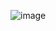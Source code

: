 ![image](https://github.com/saremipegah/Exercise-Helsinki/assets/89294555/52634d02-96cd-4362-a417-ac4e3ae9e5c7)
